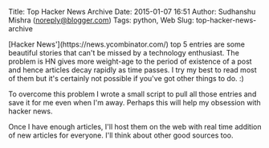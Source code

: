 Title: Top Hacker News Archive
Date: 2015-01-07 16:51
Author: Sudhanshu Mishra (noreply@blogger.com)
Tags: python, Web
Slug: top-hacker-news-archive

<div dir="ltr" style="text-align: left;">
[Hacker News'](https://news.ycombinator.com/) top 5 entries are some
beautiful stories that can't be missed by a technology enthusiast. The
problem is HN gives more weight-age to the period of existence of a post
and hence articles decay rapidly as time passes. I try my best to read
most of them but it's certainly not possible if you've got other things
to do. :)  
  
To overcome this problem I wrote a small script to pull all those
entries and save it for me even when I'm away. Perhaps this will help my
obsession with hacker news.  
  
Once I have enough articles, I'll host them on the web with real time
addition of new articles for everyone. I'll think about other good
sources too.

</div>
</p>

